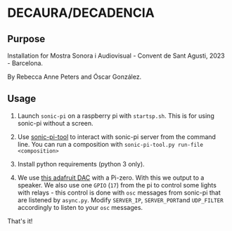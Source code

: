 # DECAURA/DECADENCIA

## Purpose

Installation for Mostra Sonora i Audiovisual - Convent de Sant Agusti, 2023 - Barcelona.

By Rebecca Anne Peters and Óscar González.

## Usage

1. Launch `sonic-pi` on a raspberry pi with `startsp.sh`. This is for using sonic-pi without a screen.

2. Use [sonic-pi-tool](https://github.com/oscgonfer/sonic-pi-tool) to interact with sonic-pi server from the command line. You can run a composition with `sonic-pi-tool.py run-file <composition>`

3. Install python requirements (python 3 only). 

4. We use [this adafruit DAC](https://learn.adafruit.com/adafruit-i2s-audio-bonnet-for-raspberry-pi) with a Pi-zero. With this we output to a speaker. We also use one `GPIO` (`17`) from the pi to control some lights with relays - this control is done with `osc` messages from sonic-pi that are listened by `async.py`. Modify `SERVER_IP`, `SERVER_PORT`and `UDP_FILTER` accordingly to listen to your `osc` messages.

That's it!

